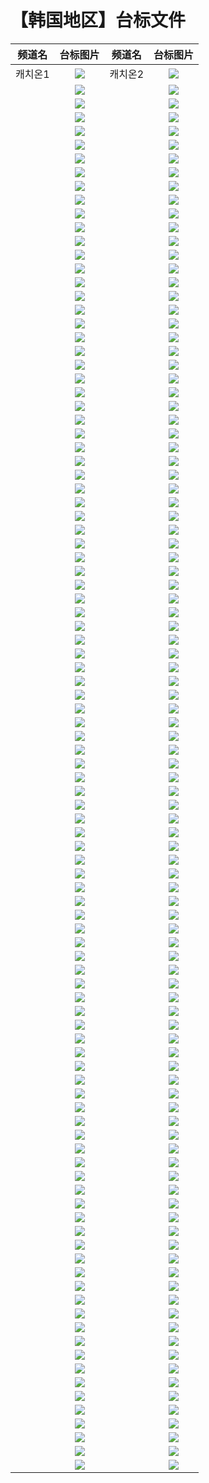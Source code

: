 # 【韩国地区】台标文件
|频道名|台标图片|频道名|台标图片|
|:---:|:---:|:---:|:---:|
|캐치온1|<img src="https://raw.githubusercontent.com/atsushi444/iptv/main/logo/kr/No.62.png">|캐치온2|<img src="https://raw.githubusercontent.com/atsushi444/iptv/main/logo/kr/No.63.png">|
||<img src="https://raw.githubusercontent.com/atsushi444/iptv/main/logo/kr/">||<img src="https://raw.githubusercontent.com/atsushi444/iptv/main/logo/kr/">|
||<img src="https://raw.githubusercontent.com/atsushi444/iptv/main/logo/kr/">||<img src="https://raw.githubusercontent.com/atsushi444/iptv/main/logo/kr/">|
||<img src="https://raw.githubusercontent.com/atsushi444/iptv/main/logo/kr/">||<img src="https://raw.githubusercontent.com/atsushi444/iptv/main/logo/kr/">|
||<img src="https://raw.githubusercontent.com/atsushi444/iptv/main/logo/kr/">||<img src="https://raw.githubusercontent.com/atsushi444/iptv/main/logo/kr/">|
||<img src="https://raw.githubusercontent.com/atsushi444/iptv/main/logo/kr/">||<img src="https://raw.githubusercontent.com/atsushi444/iptv/main/logo/kr/">|
||<img src="https://raw.githubusercontent.com/atsushi444/iptv/main/logo/kr/">||<img src="https://raw.githubusercontent.com/atsushi444/iptv/main/logo/kr/">|
||<img src="https://raw.githubusercontent.com/atsushi444/iptv/main/logo/kr/">||<img src="https://raw.githubusercontent.com/atsushi444/iptv/main/logo/kr/">|
||<img src="https://raw.githubusercontent.com/atsushi444/iptv/main/logo/kr/">||<img src="https://raw.githubusercontent.com/atsushi444/iptv/main/logo/kr/">|
||<img src="https://raw.githubusercontent.com/atsushi444/iptv/main/logo/kr/">||<img src="https://raw.githubusercontent.com/atsushi444/iptv/main/logo/kr/">|
||<img src="https://raw.githubusercontent.com/atsushi444/iptv/main/logo/kr/">||<img src="https://raw.githubusercontent.com/atsushi444/iptv/main/logo/kr/">|
||<img src="https://raw.githubusercontent.com/atsushi444/iptv/main/logo/kr/">||<img src="https://raw.githubusercontent.com/atsushi444/iptv/main/logo/kr/">|
||<img src="https://raw.githubusercontent.com/atsushi444/iptv/main/logo/kr/">||<img src="https://raw.githubusercontent.com/atsushi444/iptv/main/logo/kr/">|
||<img src="https://raw.githubusercontent.com/atsushi444/iptv/main/logo/kr/">||<img src="https://raw.githubusercontent.com/atsushi444/iptv/main/logo/kr/">|
||<img src="https://raw.githubusercontent.com/atsushi444/iptv/main/logo/kr/">||<img src="https://raw.githubusercontent.com/atsushi444/iptv/main/logo/kr/">|
||<img src="https://raw.githubusercontent.com/atsushi444/iptv/main/logo/kr/">||<img src="https://raw.githubusercontent.com/atsushi444/iptv/main/logo/kr/">|
||<img src="https://raw.githubusercontent.com/atsushi444/iptv/main/logo/kr/">||<img src="https://raw.githubusercontent.com/atsushi444/iptv/main/logo/kr/">|
||<img src="https://raw.githubusercontent.com/atsushi444/iptv/main/logo/kr/">||<img src="https://raw.githubusercontent.com/atsushi444/iptv/main/logo/kr/">|
||<img src="https://raw.githubusercontent.com/atsushi444/iptv/main/logo/kr/">||<img src="https://raw.githubusercontent.com/atsushi444/iptv/main/logo/kr/">|
||<img src="https://raw.githubusercontent.com/atsushi444/iptv/main/logo/kr/">||<img src="https://raw.githubusercontent.com/atsushi444/iptv/main/logo/kr/">|
||<img src="https://raw.githubusercontent.com/atsushi444/iptv/main/logo/kr/">||<img src="https://raw.githubusercontent.com/atsushi444/iptv/main/logo/kr/">|
||<img src="https://raw.githubusercontent.com/atsushi444/iptv/main/logo/kr/">||<img src="https://raw.githubusercontent.com/atsushi444/iptv/main/logo/kr/">|
||<img src="https://raw.githubusercontent.com/atsushi444/iptv/main/logo/kr/">||<img src="https://raw.githubusercontent.com/atsushi444/iptv/main/logo/kr/">|
||<img src="https://raw.githubusercontent.com/atsushi444/iptv/main/logo/kr/">||<img src="https://raw.githubusercontent.com/atsushi444/iptv/main/logo/kr/">|
||<img src="https://raw.githubusercontent.com/atsushi444/iptv/main/logo/kr/">||<img src="https://raw.githubusercontent.com/atsushi444/iptv/main/logo/kr/">|
||<img src="https://raw.githubusercontent.com/atsushi444/iptv/main/logo/kr/">||<img src="https://raw.githubusercontent.com/atsushi444/iptv/main/logo/kr/">|
||<img src="https://raw.githubusercontent.com/atsushi444/iptv/main/logo/kr/">||<img src="https://raw.githubusercontent.com/atsushi444/iptv/main/logo/kr/">|
||<img src="https://raw.githubusercontent.com/atsushi444/iptv/main/logo/kr/">||<img src="https://raw.githubusercontent.com/atsushi444/iptv/main/logo/kr/">|
||<img src="https://raw.githubusercontent.com/atsushi444/iptv/main/logo/kr/">||<img src="https://raw.githubusercontent.com/atsushi444/iptv/main/logo/kr/">|
||<img src="https://raw.githubusercontent.com/atsushi444/iptv/main/logo/kr/">||<img src="https://raw.githubusercontent.com/atsushi444/iptv/main/logo/kr/">|
||<img src="https://raw.githubusercontent.com/atsushi444/iptv/main/logo/kr/">||<img src="https://raw.githubusercontent.com/atsushi444/iptv/main/logo/kr/">|
||<img src="https://raw.githubusercontent.com/atsushi444/iptv/main/logo/kr/">||<img src="https://raw.githubusercontent.com/atsushi444/iptv/main/logo/kr/">|
||<img src="https://raw.githubusercontent.com/atsushi444/iptv/main/logo/kr/">||<img src="https://raw.githubusercontent.com/atsushi444/iptv/main/logo/kr/">|
||<img src="https://raw.githubusercontent.com/atsushi444/iptv/main/logo/kr/">||<img src="https://raw.githubusercontent.com/atsushi444/iptv/main/logo/kr/">|
||<img src="https://raw.githubusercontent.com/atsushi444/iptv/main/logo/kr/">||<img src="https://raw.githubusercontent.com/atsushi444/iptv/main/logo/kr/">|
||<img src="https://raw.githubusercontent.com/atsushi444/iptv/main/logo/kr/">||<img src="https://raw.githubusercontent.com/atsushi444/iptv/main/logo/kr/">|
||<img src="https://raw.githubusercontent.com/atsushi444/iptv/main/logo/kr/">||<img src="https://raw.githubusercontent.com/atsushi444/iptv/main/logo/kr/">|
||<img src="https://raw.githubusercontent.com/atsushi444/iptv/main/logo/kr/">||<img src="https://raw.githubusercontent.com/atsushi444/iptv/main/logo/kr/">|
||<img src="https://raw.githubusercontent.com/atsushi444/iptv/main/logo/kr/">||<img src="https://raw.githubusercontent.com/atsushi444/iptv/main/logo/kr/">|
||<img src="https://raw.githubusercontent.com/atsushi444/iptv/main/logo/kr/">||<img src="https://raw.githubusercontent.com/atsushi444/iptv/main/logo/kr/">|
||<img src="https://raw.githubusercontent.com/atsushi444/iptv/main/logo/kr/">||<img src="https://raw.githubusercontent.com/atsushi444/iptv/main/logo/kr/">|
||<img src="https://raw.githubusercontent.com/atsushi444/iptv/main/logo/kr/">||<img src="https://raw.githubusercontent.com/atsushi444/iptv/main/logo/kr/">|
||<img src="https://raw.githubusercontent.com/atsushi444/iptv/main/logo/kr/">||<img src="https://raw.githubusercontent.com/atsushi444/iptv/main/logo/kr/">|
||<img src="https://raw.githubusercontent.com/atsushi444/iptv/main/logo/kr/">||<img src="https://raw.githubusercontent.com/atsushi444/iptv/main/logo/kr/">|
||<img src="https://raw.githubusercontent.com/atsushi444/iptv/main/logo/kr/">||<img src="https://raw.githubusercontent.com/atsushi444/iptv/main/logo/kr/">|
||<img src="https://raw.githubusercontent.com/atsushi444/iptv/main/logo/kr/">||<img src="https://raw.githubusercontent.com/atsushi444/iptv/main/logo/kr/">|
||<img src="https://raw.githubusercontent.com/atsushi444/iptv/main/logo/kr/">||<img src="https://raw.githubusercontent.com/atsushi444/iptv/main/logo/kr/">|
||<img src="https://raw.githubusercontent.com/atsushi444/iptv/main/logo/kr/">||<img src="https://raw.githubusercontent.com/atsushi444/iptv/main/logo/kr/">|
||<img src="https://raw.githubusercontent.com/atsushi444/iptv/main/logo/kr/">||<img src="https://raw.githubusercontent.com/atsushi444/iptv/main/logo/kr/">|
||<img src="https://raw.githubusercontent.com/atsushi444/iptv/main/logo/kr/">||<img src="https://raw.githubusercontent.com/atsushi444/iptv/main/logo/kr/">|
||<img src="https://raw.githubusercontent.com/atsushi444/iptv/main/logo/kr/">||<img src="https://raw.githubusercontent.com/atsushi444/iptv/main/logo/kr/">|
||<img src="https://raw.githubusercontent.com/atsushi444/iptv/main/logo/kr/">||<img src="https://raw.githubusercontent.com/atsushi444/iptv/main/logo/kr/">|
||<img src="https://raw.githubusercontent.com/atsushi444/iptv/main/logo/kr/">||<img src="https://raw.githubusercontent.com/atsushi444/iptv/main/logo/kr/">|
||<img src="https://raw.githubusercontent.com/atsushi444/iptv/main/logo/kr/">||<img src="https://raw.githubusercontent.com/atsushi444/iptv/main/logo/kr/">|
||<img src="https://raw.githubusercontent.com/atsushi444/iptv/main/logo/kr/">||<img src="https://raw.githubusercontent.com/atsushi444/iptv/main/logo/kr/">|
||<img src="https://raw.githubusercontent.com/atsushi444/iptv/main/logo/kr/">||<img src="https://raw.githubusercontent.com/atsushi444/iptv/main/logo/kr/">|
||<img src="https://raw.githubusercontent.com/atsushi444/iptv/main/logo/kr/">||<img src="https://raw.githubusercontent.com/atsushi444/iptv/main/logo/kr/">|
||<img src="https://raw.githubusercontent.com/atsushi444/iptv/main/logo/kr/">||<img src="https://raw.githubusercontent.com/atsushi444/iptv/main/logo/kr/">|
||<img src="https://raw.githubusercontent.com/atsushi444/iptv/main/logo/kr/">||<img src="https://raw.githubusercontent.com/atsushi444/iptv/main/logo/kr/">|
||<img src="https://raw.githubusercontent.com/atsushi444/iptv/main/logo/kr/">||<img src="https://raw.githubusercontent.com/atsushi444/iptv/main/logo/kr/">|
||<img src="https://raw.githubusercontent.com/atsushi444/iptv/main/logo/kr/">||<img src="https://raw.githubusercontent.com/atsushi444/iptv/main/logo/kr/">|
||<img src="https://raw.githubusercontent.com/atsushi444/iptv/main/logo/kr/">||<img src="https://raw.githubusercontent.com/atsushi444/iptv/main/logo/kr/">|
||<img src="https://raw.githubusercontent.com/atsushi444/iptv/main/logo/kr/">||<img src="https://raw.githubusercontent.com/atsushi444/iptv/main/logo/kr/">|
||<img src="https://raw.githubusercontent.com/atsushi444/iptv/main/logo/kr/">||<img src="https://raw.githubusercontent.com/atsushi444/iptv/main/logo/kr/">|
||<img src="https://raw.githubusercontent.com/atsushi444/iptv/main/logo/kr/">||<img src="https://raw.githubusercontent.com/atsushi444/iptv/main/logo/kr/">|
||<img src="https://raw.githubusercontent.com/atsushi444/iptv/main/logo/kr/">||<img src="https://raw.githubusercontent.com/atsushi444/iptv/main/logo/kr/">|
||<img src="https://raw.githubusercontent.com/atsushi444/iptv/main/logo/kr/">||<img src="https://raw.githubusercontent.com/atsushi444/iptv/main/logo/kr/">|
||<img src="https://raw.githubusercontent.com/atsushi444/iptv/main/logo/kr/">||<img src="https://raw.githubusercontent.com/atsushi444/iptv/main/logo/kr/">|
||<img src="https://raw.githubusercontent.com/atsushi444/iptv/main/logo/kr/">||<img src="https://raw.githubusercontent.com/atsushi444/iptv/main/logo/kr/">|
||<img src="https://raw.githubusercontent.com/atsushi444/iptv/main/logo/kr/">||<img src="https://raw.githubusercontent.com/atsushi444/iptv/main/logo/kr/">|
||<img src="https://raw.githubusercontent.com/atsushi444/iptv/main/logo/kr/">||<img src="https://raw.githubusercontent.com/atsushi444/iptv/main/logo/kr/">|
||<img src="https://raw.githubusercontent.com/atsushi444/iptv/main/logo/kr/">||<img src="https://raw.githubusercontent.com/atsushi444/iptv/main/logo/kr/">|
||<img src="https://raw.githubusercontent.com/atsushi444/iptv/main/logo/kr/">||<img src="https://raw.githubusercontent.com/atsushi444/iptv/main/logo/kr/">|
||<img src="https://raw.githubusercontent.com/atsushi444/iptv/main/logo/kr/">||<img src="https://raw.githubusercontent.com/atsushi444/iptv/main/logo/kr/">|
||<img src="https://raw.githubusercontent.com/atsushi444/iptv/main/logo/kr/">||<img src="https://raw.githubusercontent.com/atsushi444/iptv/main/logo/kr/">|
||<img src="https://raw.githubusercontent.com/atsushi444/iptv/main/logo/kr/">||<img src="https://raw.githubusercontent.com/atsushi444/iptv/main/logo/kr/">|
||<img src="https://raw.githubusercontent.com/atsushi444/iptv/main/logo/kr/">||<img src="https://raw.githubusercontent.com/atsushi444/iptv/main/logo/kr/">|
||<img src="https://raw.githubusercontent.com/atsushi444/iptv/main/logo/kr/">||<img src="https://raw.githubusercontent.com/atsushi444/iptv/main/logo/kr/">|
||<img src="https://raw.githubusercontent.com/atsushi444/iptv/main/logo/kr/">||<img src="https://raw.githubusercontent.com/atsushi444/iptv/main/logo/kr/">|
||<img src="https://raw.githubusercontent.com/atsushi444/iptv/main/logo/kr/">||<img src="https://raw.githubusercontent.com/atsushi444/iptv/main/logo/kr/">|
||<img src="https://raw.githubusercontent.com/atsushi444/iptv/main/logo/kr/">||<img src="https://raw.githubusercontent.com/atsushi444/iptv/main/logo/kr/">|
||<img src="https://raw.githubusercontent.com/atsushi444/iptv/main/logo/kr/">||<img src="https://raw.githubusercontent.com/atsushi444/iptv/main/logo/kr/">|
||<img src="https://raw.githubusercontent.com/atsushi444/iptv/main/logo/kr/">||<img src="https://raw.githubusercontent.com/atsushi444/iptv/main/logo/kr/">|
||<img src="https://raw.githubusercontent.com/atsushi444/iptv/main/logo/kr/">||<img src="https://raw.githubusercontent.com/atsushi444/iptv/main/logo/kr/">|
||<img src="https://raw.githubusercontent.com/atsushi444/iptv/main/logo/kr/">||<img src="https://raw.githubusercontent.com/atsushi444/iptv/main/logo/kr/">|
||<img src="https://raw.githubusercontent.com/atsushi444/iptv/main/logo/kr/">||<img src="https://raw.githubusercontent.com/atsushi444/iptv/main/logo/kr/">|
||<img src="https://raw.githubusercontent.com/atsushi444/iptv/main/logo/kr/">||<img src="https://raw.githubusercontent.com/atsushi444/iptv/main/logo/kr/">|
||<img src="https://raw.githubusercontent.com/atsushi444/iptv/main/logo/kr/">||<img src="https://raw.githubusercontent.com/atsushi444/iptv/main/logo/kr/">|
||<img src="https://raw.githubusercontent.com/atsushi444/iptv/main/logo/kr/">||<img src="https://raw.githubusercontent.com/atsushi444/iptv/main/logo/kr/">|
||<img src="https://raw.githubusercontent.com/atsushi444/iptv/main/logo/kr/">||<img src="https://raw.githubusercontent.com/atsushi444/iptv/main/logo/kr/">|
||<img src="https://raw.githubusercontent.com/atsushi444/iptv/main/logo/kr/">||<img src="https://raw.githubusercontent.com/atsushi444/iptv/main/logo/kr/">|
||<img src="https://raw.githubusercontent.com/atsushi444/iptv/main/logo/kr/">||<img src="https://raw.githubusercontent.com/atsushi444/iptv/main/logo/kr/">|
||<img src="https://raw.githubusercontent.com/atsushi444/iptv/main/logo/kr/">||<img src="https://raw.githubusercontent.com/atsushi444/iptv/main/logo/kr/">|
||<img src="https://raw.githubusercontent.com/atsushi444/iptv/main/logo/kr/">||<img src="https://raw.githubusercontent.com/atsushi444/iptv/main/logo/kr/">|
||<img src="https://raw.githubusercontent.com/atsushi444/iptv/main/logo/kr/">||<img src="https://raw.githubusercontent.com/atsushi444/iptv/main/logo/kr/">|
||<img src="https://raw.githubusercontent.com/atsushi444/iptv/main/logo/kr/">||<img src="https://raw.githubusercontent.com/atsushi444/iptv/main/logo/kr/">|
||<img src="https://raw.githubusercontent.com/atsushi444/iptv/main/logo/kr/">||<img src="https://raw.githubusercontent.com/atsushi444/iptv/main/logo/kr/">|
||<img src="https://raw.githubusercontent.com/atsushi444/iptv/main/logo/kr/">||<img src="https://raw.githubusercontent.com/atsushi444/iptv/main/logo/kr/">|
||<img src="https://raw.githubusercontent.com/atsushi444/iptv/main/logo/kr/">||<img src="https://raw.githubusercontent.com/atsushi444/iptv/main/logo/kr/">|
||<img src="https://raw.githubusercontent.com/atsushi444/iptv/main/logo/kr/">||<img src="https://raw.githubusercontent.com/atsushi444/iptv/main/logo/kr/">|
||<img src="https://raw.githubusercontent.com/atsushi444/iptv/main/logo/kr/">||<img src="https://raw.githubusercontent.com/atsushi444/iptv/main/logo/kr/">|
||<img src="https://raw.githubusercontent.com/atsushi444/iptv/main/logo/kr/">||<img src="https://raw.githubusercontent.com/atsushi444/iptv/main/logo/kr/">|
